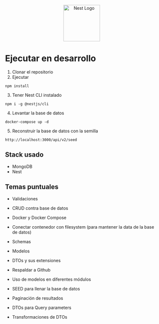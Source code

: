 <p align="center">
  <a href="http://nestjs.com/" target="blank"><img src="https://nestjs.com/img/logo-small.svg" width="120" alt="Nest Logo" /></a>
</p>

# Ejecutar en desarrollo

1. Clonar el repositorio
2. Ejecutar
```
npm install
```

3. Tener Nest CLI instalado
```
npm i -g @nestjs/cli
```

4. Levantar la base de datos
```
docker-compose up -d
```

5. Reconstruir la base de datos con la semilla
```
http://localhost:3000/api/v2/seed
```

## Stack usado
* MongoDB
* Nest

## Temas puntuales

* Validaciones

* CRUD contra base de datos

* Docker y Docker Compose

* Conectar contenedor con filesystem (para mantener la data de la base de datos)

* Schemas

* Modelos

* DTOs y sus extensiones

* Respaldar a Github

* Uso de modelos en diferentes módulos

* SEED para llenar la base de datos

* Paginación de resultados

* DTOs para Query parameters

* Transformaciones de DTOs